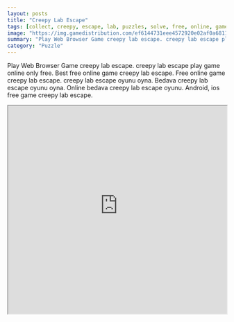 ```yaml
---
layout: posts
title: "Creepy Lab Escape"
tags: [collect, creepy, escape, lab, puzzles, solve, free, online, games, oyna, game, free, games, play, play, games]
image: "https://img.gamedistribution.com/ef6144731eee4572920e02af0a681149.jpg"
summary: "Play Web Browser Game creepy lab escape. creepy lab escape play game online only free. Best free online game creepy lab escape. Free online game creepy lab escape. creepy lab escape oyunu oyna. Bedava creepy lab escape oyunu oyna. Online bedava creepy lab escape oyunu. Android, ios free game creepy lab escape."
category: "Puzzle"
---
```


Play Web Browser Game creepy lab escape. creepy lab escape play game online only free. Best free online game creepy lab escape. Free online game creepy lab escape. creepy lab escape oyunu oyna. Bedava creepy lab escape oyunu oyna. Online bedava creepy lab escape oyunu. Android, ios free game creepy lab escape.

<iframe width="100%" height="480px;" src="https://flash.gamedistribution.com?game=ef6144731eee4572920e02af0a681149"></iframe>